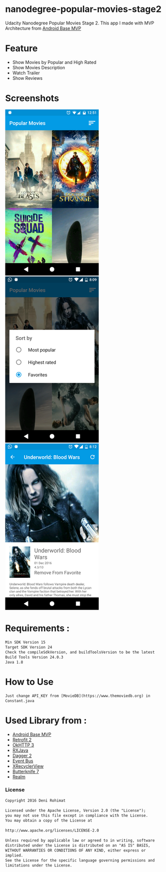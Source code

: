 # nanodegree-popular-movies-stage2

Udacity Nanodegree Popular Movies Stage 2. This app I made with MVP Architecture from [Android Base MVP](https://github.com/derohimat/android-base-mvp/)

# Feature
   - Show Movies by Popular and High Rated
   - Show Movies Description
   - Watch Trailer
   - Show Reviews

# Screenshots
<img src="https://github.com/derohimat/nanodegree-popular-movies-stage2/blob/master/home.png" width="300">
<img src="https://github.com/derohimat/nanodegree-popular-movies-stage2/blob/master/home-sort.png" width="300">
<img src="https://github.com/derohimat/nanodegree-popular-movies-stage2/blob/master/detail.png" width="300">

# Requirements :
	Min SDK Version 15
	Target SDK Version 24
	Check the compileSdkVersion, and buildToolsVersion to be the latest
	Build Tools Version 24.0.3
	Java 1.8
	
# How to Use
    Just change API_KEY from [MovieDB](https://www.themoviedb.org) in Constant.java 
    
# Used Library from :
  - [Android Base MVP](https://derohimat.github.io/android-base-mvp/)
  - [Retrofit 2](http://square.github.io/retrofit/)
  - [OkHTTP 3](http://square.github.io/okhttp/)
  - [RXJava](https://github.com/ReactiveX/RxJava)
  - [Dagger 2](http://google.github.io/dagger/)
  - [Event Bus](https://github.com/greenrobot/EventBus)
  - [XRecyclerView](https://github.com/jianghejie/XRecyclerView)
  - [Butterknife 7](https://github.com/JakeWharton/butterknife)
  - [Realm](https://realm.io/)

### License
    Copyright 2016 Deni Rohimat
    
    Licensed under the Apache License, Version 2.0 (the "License");
    you may not use this file except in compliance with the License.
    You may obtain a copy of the License at

    http://www.apache.org/licenses/LICENSE-2.0
    
    Unless required by applicable law or agreed to in writing, software
    distributed under the License is distributed on an "AS IS" BASIS,
    WITHOUT WARRANTIES OR CONDITIONS OF ANY KIND, either express or implied.
    See the License for the specific language governing permissions and
    limitations under the License.

